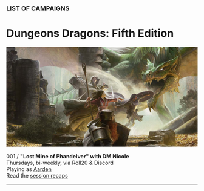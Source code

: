 
### LIST OF CAMPAIGNS

# Dungeons <i class="fab fa-d-and-d"></i> Dragons: Fifth Edition

![Image](/dnd-5e-phandelver-carousel.png)

001 / **"Lost Mine of Phandelver" with DM Nicole**
<br />Thursdays, bi-weekly, via Roll20 & Discord
<br />Playing as [Aarden](/character)
<br />Read the [session recaps](/campaign/2021-lmop-with-dm-nicole)

---

